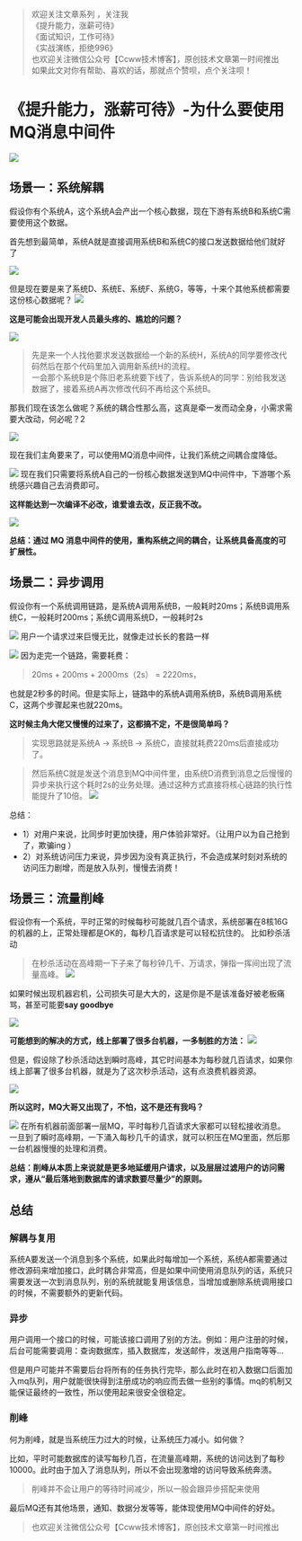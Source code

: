 >欢迎关注文章系列 ，关注我    
《提升能力，涨薪可待》    
《面试知识，工作可待》    
《实战演练，拒绝996》    
也欢迎关注微信公众号【Ccww技术博客】，原创技术文章第一时间推出  
如果此文对你有帮助、喜欢的话，那就点个赞呗，点个关注呗！

# 《提升能力，涨薪可待》-为什么要使用MQ消息中间件

![](https://user-gold-cdn.xitu.io/2019/11/20/16e84647dda5d435?w=600&h=400&f=png&s=157984)

## 场景一：系统解耦

假设你有个系统A，这个系统A会产出一个核心数据，现在下游有系统B和系统C需要使用这个数据。

首先想到最简单，系统A就是直接调用系统B和系统C的接口发送数据给他们就好了

![](https://user-gold-cdn.xitu.io/2019/11/19/16e83c1032a2e106?w=477&h=417&f=png&s=9711)

但是现在要是来了系统D、系统E、系统F、系统G，等等，十来个其他系统都需要这份核心数据呢？
![](https://user-gold-cdn.xitu.io/2019/11/19/16e83ce2fa0148e7?w=681&h=388&f=png&s=16223)

**这是可能会出现开发人员最头疼的、尴尬的问题？**


![](https://user-gold-cdn.xitu.io/2019/11/19/16e8436511a04f96?w=400&h=400&f=png&s=76605)

>先是来一个人找他要求发送数据给一个新的系统H，系统A的同学要修改代码然后在那个代码里加入调用新系统H的流程。  
一会那个系统B是个陈旧老系统要下线了，告诉系统A的同学：别给我发送数据了，接着系统A再次修改代码不再给这个系统B。



那我们现在该怎么做呢？系统的耦合性那么高，这真是牵一发而动全身，小需求需要大改动，何必呢？2

![](https://user-gold-cdn.xitu.io/2019/11/19/16e843798ca4d57c?w=330&h=340&f=png&s=100845)

现在我们主角要来了，可以使用MQ消息中间件，让我们系统之间耦合度降低。

![](https://user-gold-cdn.xitu.io/2019/11/19/16e843d25a186176?w=260&h=260&f=png&s=32442)
现在我们只需要将系统A自己的一份核心数据发送到MQ中间件中，下游哪个系统感兴趣自己去消费即可。

**这样能达到一次编译不必改，谁爱谁去改，反正我不改。**

![](https://user-gold-cdn.xitu.io/2019/11/19/16e83ccb1d60efc8?w=763&h=518&f=png&s=20624)


**总结：通过 MQ 消息中间件的使用，重构系统之间的耦合，让系统具备高度的可扩展性。**

## 场景二：异步调用

假设你有一个系统调用链路，是系统A调用系统B，一般耗时20ms；系统B调用系统C，一般耗时200ms；系统C调用系统D，一般耗时2s

![](https://user-gold-cdn.xitu.io/2019/11/19/16e83d2834d266ae?w=780&h=176&f=png&s=6152)
用户一个请求过来巨慢无比，就像走过长长的套路一样


![](https://user-gold-cdn.xitu.io/2019/11/19/16e8443feb28cd16?w=481&h=374&f=png&s=105162)
因为走完一个链路，需要耗费：
>20ms + 200ms + 2000ms（2s） = 2220ms，

也就是2秒多的时间。但是实际上，链路中的系统A调用系统B，系统B调用系统C，这两个步骤起来也就220ms。


**这时候主角大佬又慢慢的过来了，这都搞不定，不是很简单吗？**
>实现思路就是系统A -> 系统B -> 系统C，直接就耗费220ms后直接成功了。   

>然后系统C就是发送个消息到MQ中间件里，由系统D消费到消息之后慢慢的异步来执行这个耗时2s的业务处理。通过这种方式直接将核心链路的执行性能提升了10倍。
![](https://user-gold-cdn.xitu.io/2019/11/19/16e83d52bc77bc2f?w=791&h=388&f=png&s=13280)

总结：
+ 1）对用户来说，比同步时更加快捷，用户体验非常好。（让用户以为自己抢到了，欺骗ing   ）
+ 2）对系统访问压力来说，异步因为没有真正执行，不会造成某时刻对系统的访问压力剧增，而是放入队列，慢慢去消费！


## 场景三：流量削峰

假设你有一个系统，平时正常的时候每秒可能就几百个请求，系统部署在8核16G的机器的上，正常处理都是OK的，每秒几百请求是可以轻松抗住的。
比如秒杀活动
>在秒杀活动在高峰期一下子来了每秒钟几千、万请求，弹指一挥间出现了流量高峰。
![](https://user-gold-cdn.xitu.io/2019/11/19/16e8452d501164b0?w=650&h=209&f=png&s=195201)

如果时候出现机器宕机，公司损失可是大大的，这是你是不是该准备好被老板痛骂，甚至可能要**say goodbye**


![](https://user-gold-cdn.xitu.io/2019/11/19/16e8457c5046956e?w=304&h=228&f=png&s=80847)

**可能想到的解决的方式，线上部署了很多台机器，一多制胜的方法：**
![](https://user-gold-cdn.xitu.io/2019/11/19/16e83dd3933350bf?w=502&h=375&f=png&s=12715)

但是，假设除了秒杀活动达到瞬时高峰，其它时间基本为每秒就几百请求，如果你线上部署了很多台机器，就是为了这次秒杀活动，这有点浪费机器资源。

![](https://user-gold-cdn.xitu.io/2019/11/19/16e845ccb8e1a479?w=244&h=261&f=png&s=85939)

**所以这时，MQ大哥又出现了，不怕，这不是还有我吗？**

![](https://user-gold-cdn.xitu.io/2019/11/19/16e83e14beba8ae4?w=616&h=308&f=png&s=11571)
在所有机器前面部署一层MQ，平时每秒几百请求大家都可以轻松接收消息。
一旦到了瞬时高峰期，一下涌入每秒几千的请求，就可以积压在MQ里面，然后那一台机器慢慢的处理和消费。

**总结：削峰从本质上来说就是更多地延缓用户请求，以及层层过滤用户的访问需求，遵从“最后落地到数据库的请求数要尽量少”的原则。**


## 总结
### 解耦与复用
系统A要发送一个消息到多个系统，如果此时每增加一个系统，系统A都需要通过修改源码来增加接口，此时耦合非常高，但是如果中间使用消息队列的话，系统只需要发送一次到消息队列，别的系统就能复用该信息，当增加或删除系统调用接口的时候，不需要额外的更新代码。

### 异步
用户调用一个接口的时候，可能该接口调用了别的方法。例如：用户注册的时候，后台可能需要调用：查询数据库，插入数据库，发送邮件，发送用户指南等等...

但是用户可能并不需要后台将所有的任务执行完毕，那么此时在初入数据口后面加入mq队列，用户就能很快得到注册成功的响应而去做一些别的事情。mq的机制又能保证最终的一致性，所以使用起来很安全很稳定。

### 削峰
何为削峰，就是当系统压力过大的时候，让系统压力减小。如何做？

比如，平时可能数据库的读写每秒几百，在流量高峰期，系统的访问达到了每秒10000。此时由于加入了消息队列，所以不会出现激增的访问导致系统奔溃。
>削峰并不会让用户的等待时间减少，所以一般会跟异步搭配来使用

最后MQ还有其他场景，通知、数据分发等等，能体现使用MQ中间件的好处。  

>也欢迎关注微信公众号【Ccww技术博客】，原创技术文章第一时间推出  



